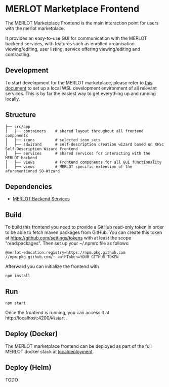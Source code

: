 # MERLOT Marketplace Frontend

The MERLOT Marketplace Frontend is the main interaction point for users with the merlot marketplace.

It provides an easy-to-use GUI for communication with the MERLOT backend services, with features such as enrolled organisation viewing/editing, user listing, service offering viewing/editing and contracting.

## Development

To start development for the MERLOT marketplace, please refer to [this document](https://github.com/merlot-education/.github/blob/main/Docs/DevEnv.md)
to set up a local WSL development environment of all relevant services.
This is by far the easiest way to get everything up and running locally.

## Structure


    ├── src/app
    │   ├── containers    # shared layout throughout all frontend components
    │   ├── icons         # selected icon sets
    │   ├── sdwizard      # self-description creation wizard based on XFSC Self-Description Wizard Frontend
    │   ├── services      # shared services for interacting with the MERLOT backend
    │   ├── views         # Frontend components for all GUI functionality 
    │   ├── views         # MERLOT specific extension of the aforementioned SD-Wizard


## Dependencies
- [MERLOT Backend Services](https://github.com/merlot-education/localdeployment)

## Build

To build this frontend you need to provide a GitHub read-only token in order to be able to fetch maven packages from
GitHub. You can create this token at https://github.com/settings/tokens with at least the scope "read:packages".
Then set up your ~/.npmrc file as follows:

    @merlot-education:registry=https://npm.pkg.github.com
    //npm.pkg.github.com/:_authToken=YOUR_GITHUB_TOKEN

Afterward you can initialize the frontend with

    npm install

## Run

    npm start

Once the frontend is running, you can access it at http://localhost:4200/#/start .

## Deploy (Docker)

The MERLOT marketplace frontend can be deployed as part of the full MERLOT docker stack at
[localdeployment](https://github.com/merlot-education/localdeployment).

## Deploy (Helm)
TODO